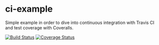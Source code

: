 # ci-example
Simple example in order to dive into continuous integration with Travis CI and test coverage with Coveralls.

[![Build Status](https://travis-ci.org/htsili/ci-example.svg?branch=master)](https://travis-ci.org/htsili/ci-example)
[![Coverage Status](https://coveralls.io/repos/htsili/ci-example/badge.svg)](https://coveralls.io/r/htsili/ci-example)
